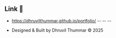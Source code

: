 ## Link 🔗

* https://dhruvilthummar.github.io/portfolio/
--
--
--

* Designed & Built by Dhruvil Thummar © 2025